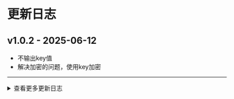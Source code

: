 # 更新日志

## v1.0.2 - 2025-06-12
* 不输出key值
* 解决加密的问题，使用key加密
---

<details onclose>
<summary>查看更多更新日志</summary>

## v1.0.1 - 2025-06-12
* onnx2trt发布
* 发布自动打包
---


</details>

